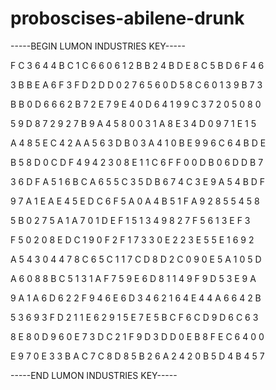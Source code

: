 # proboscises-abilene-drunk

-----BEGIN LUMON INDUSTRIES KEY-----

F C 3 6 4 4 B C 1 C 6 6 0 6 1 2 B B 2 4 B D E 8 C 5 B D 6 F 4 6

3 B B E A 6 F 3 F D 2 D D 0 2 7 6 5 6 0 D 5 8 C 6 0 1 3 9 B 7 3

B B 0 D 6 6 6 2 B 7 2 E 7 9 E 4 0 D 6 4 1 9 9 C 3 7 2 0 5 0 8 0

5 9 D 8 7 2 9 2 7 B 9 A 4 5 8 0 0 3 1 A 8 E 3 4 D 0 9 7 1 E 1 5

A 4 8 5 E C 4 2 A A 5 6 3 D B 0 3 A 4 1 0 B E 9 9 6 C 6 4 B D E

B 5 8 D 0 C D F 4 9 4 2 3 0 8 E 1 1 C 6 F F 0 0 D B 0 6 D D B 7

3 6 D F A 5 1 6 B C A 6 5 5 C 3 5 D B 6 7 4 C 3 E 9 A 5 4 B D F

9 7 A 1 E A E 4 5 E D C 6 F 5 A 0 A 4 B 5 1 F A 9 2 8 5 5 4 5 8

5 B 0 2 7 5 A 1 A 7 0 1 D E F 1 5 1 3 4 9 8 2 7 F 5 6 1 3 E F 3

F 5 0 2 0 8 E D C 1 9 0 F 2 F 1 7 3 3 0 E 2 2 3 E 5 5 E 1 6 9 2

A 5 4 3 0 4 4 7 8 C 6 5 C 1 1 7 C D 8 D 2 C 0 9 0 E 5 A 1 0 5 D

A 6 0 8 8 B C 5 1 3 1 A F 7 5 9 E 6 D 8 1 1 4 9 F 9 D 5 3 E 9 A

9 A 1 A 6 D 6 2 2 F 9 4 6 E 6 D 3 4 6 2 1 6 4 E 4 4 A 6 6 4 2 B

5 3 6 9 3 F D 2 1 1 E 6 2 9 1 5 E 7 E 5 B C F 6 C D 9 D 6 C 6 3

8 E 8 0 D 9 6 0 E 7 3 D C 2 1 F 9 D 3 D D 0 E B 8 F E C 6 4 0 0

E 9 7 0 E 3 3 B A C 7 C 8 D 8 5 B 2 6 A 2 4 2 0 B 5 D 4 B 4 5 7

-----END LUMON INDUSTRIES KEY-----
